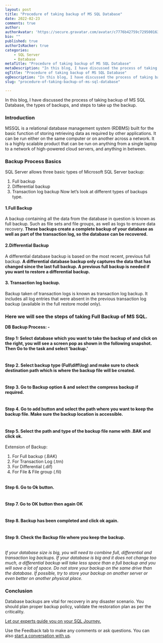 ```yaml
---
layout: post
title: "Procedure of taking backup of MS SQL Database"
date: 2022-02-23
comments: true
author: 
authorAvatar: 'https://secure.gravatar.com/avatar/c7776b42759c729500163fc6588221ac'
bio: ""
published: true
authorIsRacker: true
categories:
    - SQL Server
    - Database
metaTitle: "Procedure of taking backup of MS SQL Database"
metaDescription: "In this blog, I have discussed the process of taking backup of MS SQL Database, the types of backups, and steps to take up the backup."
ogTitle: "Procedure of taking backup of MS SQL Database"
ogDescription: "In this blog, I have discussed the process of taking backup of MS SQL Database, the types of backups, and steps to take up the backup."
slug: "procedure-of-taking-backup-of-ms-sql-database"

---
```

In this blog, I have discussed the process of taking backup of MS SQL Database, the types of backups, and steps to take up the backup.

<!--more-->

### Introduction
MSSQL is a relational database management system (RDBMS) built for the basic function of storing retrieving data as required by other applications. It can be run either on the same computer or on another across a network.  It is a highly scalable product that can be run on anything from a single laptop to a network of high-powered cloud servers, and anything in between.



### Backup Process Basics


SQL Server allows three basic types of Microsoft SQL Server backup:
1.	Full backup
2.	Differential backup
3.	Transaction log backup
Now let’s look at different types of backups type.

#### 1.Full Backup
A backup containing all the data from the database in question is known as full backup. Such as file sets and file groups, as well as logs to ensure data recovery.  **These backups create a complete backup of your database as well as part of the transaction log, so the database can be recovered.**

#### 2.Differential Backup

A differential database backup is based on the most recent, previous full backup. **A differential database backup only captures the data that has changed since the last full backup. A previous full backup is needed if you want to restore a differential backup.**

#### 3.	Transaction log backup.
Backup taken of transaction logs is known as transaction log backup.
It includes all log entries that were absent in the previous transaction log backup (available in the full restore model only).

### Here we will see the steps of taking Full Backup of MS SQL.

**DB Backup Process: -**

#### Step 1: Select database which you want to take the backup of and click on the right, you will see a screen pop as shown in the following snapshot. Then Go to the task and select 'backup.'

<img src=Picture1.png title="" alt="">

#### Step 2. Select backup type (Full\diff\log) and make sure to check destination path which is where the backup file will be created. 

<img src=Picture2.png title="" alt="">

#### Step 3. Go to Backup option & and select the compress backup if required.

<img src=Picture3.png title="" alt="">

#### Step 4. Go to add button and select the path where you want to keep the backup file. Make sure the backup location is accessible.

<img src=Picture4.png title="" alt="">

#### Step 5. Select the path and type of the backup file name with .BAK and click ok.

Extension of Backup: 
1. For Full backup (.BAK) 
2. For Transaction Log (.trn) 
3. For Differential (.dif) 
4.	For File & File group (.fil)

<img src=Picture5.png title="" alt="">

#### Step 6. Go to Ok button.

<img src=Picture6.png title="" alt="">

#### Step 7. Go to OK button then again OK

<img src=Picture7.png title="" alt="">


#### Step 8. Backup has been completed and click ok again.

<img src=Picture8.png title="" alt="">

#### Step 9. Check the Backup file where you keep the backup.

<img src=Picture9.png title="" alt="">



_If your database size is big, you will need to combine full, differential and transaction log backups. If your database is big and it does not change too much, a differential backup will take less space than a full backup and you will save a lot of space._
_Do not store your backup on the same drive than the database. If possible, try to store your backup on another server or even better on another physical place._

### Conclusion
Database backups are vital for recovery in any disaster scenario. 
You should plan proper backup policy, validate the restoration plan as per the criticality.




<a class="cta red" id="cta" href="https://www.rackspace.com/data/managed-sql">Let our experts guide you on your SQL Journey.</a>

Use the Feedback tab to make any comments or ask questions. You can also
[start a conversation with us](https://www.rackspace.com/contact).
